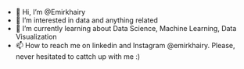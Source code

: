 - 👋 Hi, I’m @Emirkhairy
- 👀 I’m interested in data and anything related
- 🌱 I’m currently learning about Data Science, Machine Learning, Data Visualization
- 📫 How to reach me on linkedin and Instagram @emirkhairy. Please, never hesitated to cattch up with me :)
<!---
Emirkhairy/Emirkhairy is a ✨ special ✨ repository because its `README.md` (this file) appears on your GitHub profile.
You can click the Preview link to take a look at your changes.
--->
